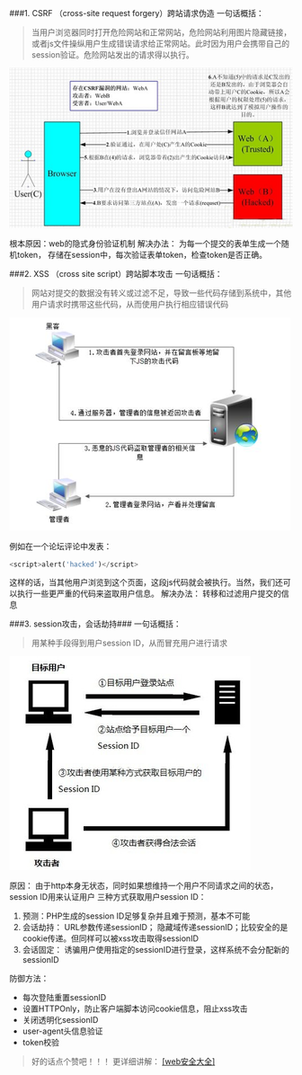###1. CSRF （cross-site request forgery）跨站请求伪造
一句话概括：
> 当用户浏览器同时打开危险网站和正常网站，危险网站利用图片隐藏链接，或者js文件操纵用户生成错误请求给正常网站。此时因为用户会携带自己的session验证。危险网站发出的请求得以执行。


![CSRF](images/CSRF.png)

根本原因：web的隐式身份验证机制
解决办法： 为每一个提交的表单生成一个随机token， 存储在session中，每次验证表单token，检查token是否正确。

###2. XSS （cross site script）跨站脚本攻击
一句话概括：
> 网站对提交的数据没有转义或过滤不足，导致一些代码存储到系统中，其他用户请求时携带这些代码，从而使用户执行相应错误代码


![clipboard.png](images/xss.png)

例如在一个论坛评论中发表：
```php
<script>alert('hacked')</script>
```
这样的话，当其他用户浏览到这个页面，这段js代码就会被执行。当然，我们还可以执行一些更严重的代码来盗取用户信息。
解决办法： 转移和过滤用户提交的信息

###3. session攻击，会话劫持###
一句话概括：
> 用某种手段得到用户session ID，从而冒充用户进行请求


![clipboard.png](images/sessionHack.png)

原因： 由于http本身无状态，同时如果想维持一个用户不同请求之间的状态，session ID用来认证用户
三种方式获取用户session ID：
1. 预测：PHP生成的session ID足够复杂并且难于预测，基本不可能
2. 会话劫持： URL参数传递sessionID； 隐藏域传递sessionID；比较安全的是cookie传递。但同样可以被xss攻击取得sessionID
3. 会话固定： 诱骗用户使用指定的sessionID进行登录，这样系统不会分配新的sessionID

防御方法： 
* 每次登陆重置sessionID
* 设置HTTPOnly，防止客户端脚本访问cookie信息，阻止xss攻击
* 关闭透明化sessionID
* user-agent头信息验证
* token校验

> 好的话点个赞吧！！！
更详细讲解： [\[web安全大全\]][1]


  [1]: http://www.cnblogs.com/phpstudy2015-6/tag/Web%E5%AE%89%E5%85%A8/